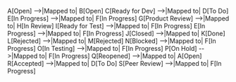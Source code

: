 A[Open] -->|Mapped to| B[Open]
    C[Ready for Dev] -->|Mapped to| D[To Do]
    E[In Progress] -->|Mapped to| F[In Progress]
    G[Product Review] -->|Mapped to| H[In Review]
    I[Ready for Test] -->|Mapped to| F[In Progress]
    E[In Progress] -->|Mapped to| F[In Progress]
    J[Closed] -->|Mapped to| K[Done]
    L[Rejected] -->|Mapped to| M[Rejected]
    N[Blocked] -->|Mapped to| F[In Progress]
    O[In Testing] -->|Mapped to| F[In Progress]
    P[On Hold] -->|Mapped to| F[In Progress]
    Q[Reopened] -->|Mapped to| A[Open]
    R[Accepted] -->|Mapped to| D[To Do]
    S[Peer Review] -->|Mapped to| F[In Progress]
